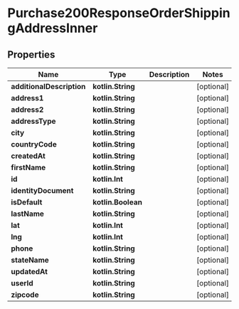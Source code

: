 
# Purchase200ResponseOrderShippingAddressInner

## Properties
Name | Type | Description | Notes
------------ | ------------- | ------------- | -------------
**additionalDescription** | **kotlin.String** |  |  [optional]
**address1** | **kotlin.String** |  |  [optional]
**address2** | **kotlin.String** |  |  [optional]
**addressType** | **kotlin.String** |  |  [optional]
**city** | **kotlin.String** |  |  [optional]
**countryCode** | **kotlin.String** |  |  [optional]
**createdAt** | **kotlin.String** |  |  [optional]
**firstName** | **kotlin.String** |  |  [optional]
**id** | **kotlin.Int** |  |  [optional]
**identityDocument** | **kotlin.String** |  |  [optional]
**isDefault** | **kotlin.Boolean** |  |  [optional]
**lastName** | **kotlin.String** |  |  [optional]
**lat** | **kotlin.Int** |  |  [optional]
**lng** | **kotlin.Int** |  |  [optional]
**phone** | **kotlin.String** |  |  [optional]
**stateName** | **kotlin.String** |  |  [optional]
**updatedAt** | **kotlin.String** |  |  [optional]
**userId** | **kotlin.String** |  |  [optional]
**zipcode** | **kotlin.String** |  |  [optional]




